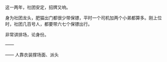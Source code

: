 这一两年，社团安定，招牌又响。

身为社团龙头，肥猫出门都很少带保镖，平时一个司机加两个小弟都算多。刚上位时，社团几百号人，都要带六七个保镖出行。

非常讲排场，论身份。

——

——
人靠衣装撑场面、派头


